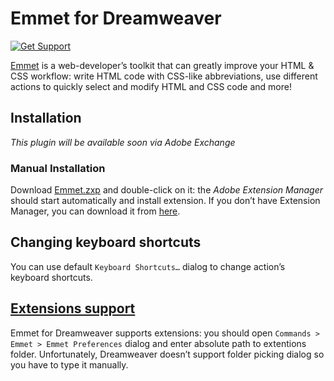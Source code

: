 # Emmet for Dreamweaver

[![Get Support](http://codersclan.net/graphics/getSupport_github4.png)](http://codersclan.net/support/step1.php?repo_id=4)

[Emmet](http://emmet.io) is a web-developer’s toolkit that can greatly improve your HTML & CSS workflow: write HTML code with CSS-like abbreviations, use different actions to quickly select and modify HTML and CSS code and more!

## Installation

*This plugin will be available soon via Adobe Exchange*

### Manual Installation

Download [Emmet.zxp](http://download.emmet.io/dreamweaver/Emmet.zxp) and double-click on it: the *Adobe Extension Manager* should start automatically and install extension. If you don’t have Extension Manager, you can download it from [here](http://www.adobe.com/exchange/em_download/).

## Changing keyboard shortcuts

You can use default `Keyboard Shortcuts…` dialog to change action’s keyboard shortcuts.

## [Extensions support](http://docs.emmet.io/customization/)

Emmet for Dreamweaver supports extensions: you should open `Commands > Emmet > Emmet Preferences` dialog and enter absolute path to extentions folder. Unfortunately, Dreamweaver doesn’t support folder picking dialog so you have to type it manually.
